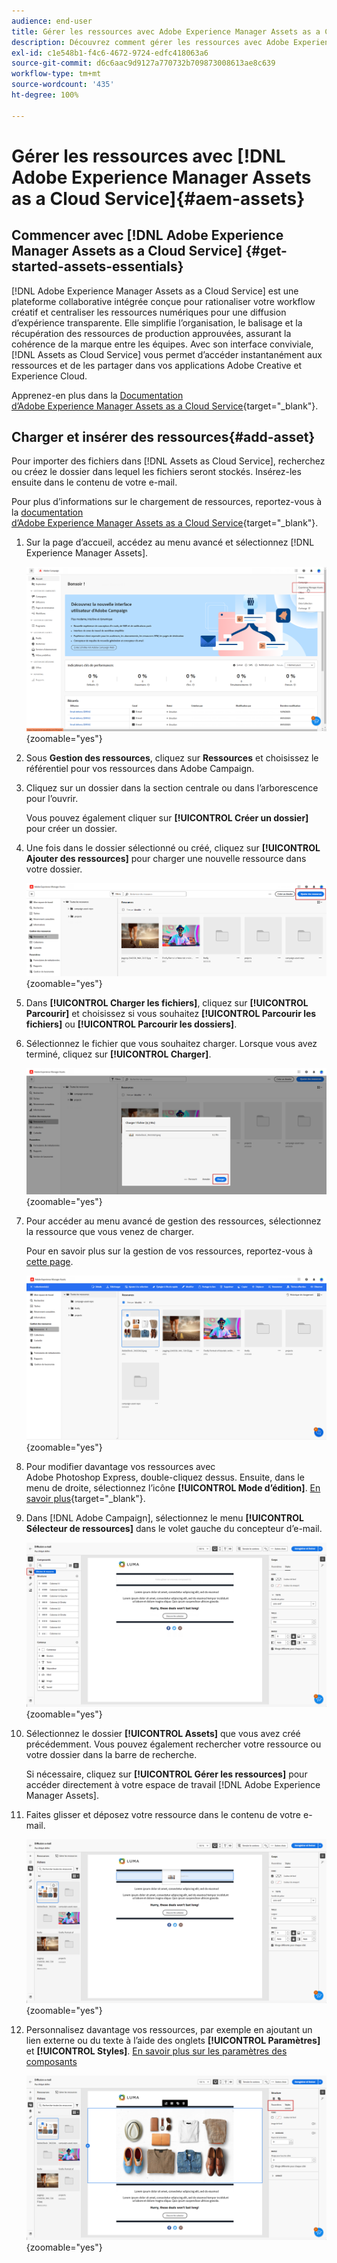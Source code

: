 ```yaml
---
audience: end-user
title: Gérer les ressources avec Adobe Experience Manager Assets as a Cloud Service
description: Découvrez comment gérer les ressources avec Adobe Experience Manager Assets as a Cloud Service.
exl-id: c1e548b1-f4c6-4672-9724-edfc418063a6
source-git-commit: d6c6aac9d9127a770732b709873008613ae8c639
workflow-type: tm+mt
source-wordcount: '435'
ht-degree: 100%

---
```


# Gérer les ressources avec [!DNL Adobe Experience Manager Assets as a Cloud Service]{#aem-assets}

## Commencer avec [!DNL Adobe Experience Manager Assets as a Cloud Service] {#get-started-assets-essentials}

[!DNL Adobe Experience Manager Assets as a Cloud Service] est une plateforme collaborative intégrée conçue pour rationaliser votre workflow créatif et centraliser les ressources numériques pour une diffusion d’expérience transparente. Elle simplifie l’organisation, le balisage et la récupération des ressources de production approuvées, assurant la cohérence de la marque entre les équipes. Avec son interface conviviale, [!DNL Assets as Cloud Service] vous permet d’accéder instantanément aux ressources et de les partager dans vos applications Adobe Creative et Experience Cloud.

Apprenez-en plus dans la [Documentation d’Adobe Experience Manager Assets as a Cloud Service](https://experienceleague.adobe.com/docs/experience-manager-cloud-service/content/assets/home.html?lang=fr){target="_blank"}.

## Charger et insérer des ressources{#add-asset}

Pour importer des fichiers dans [!DNL Assets as Cloud Service], recherchez ou créez le dossier dans lequel les fichiers seront stockés. Insérez-les ensuite dans le contenu de votre e-mail.

Pour plus d’informations sur le chargement de ressources, reportez-vous à la [documentation d’Adobe Experience Manager Assets as a Cloud Service](https://experienceleague.adobe.com/docs/experience-manager-cloud-service/content/assets/assets-view/add-delete-assets-view.html?lang=fr){target="_blank"}.

1. Sur la page d’accueil, accédez au menu avancé et sélectionnez [!DNL Experience Manager Assets].

   ![Copie d’écran affichant le menu avancé dans Adobe Experience Manager Assets](assets/assets_1.png){zoomable="yes"}

1. Sous **Gestion des ressources**, cliquez sur **Ressources** et choisissez le référentiel pour vos ressources dans Adobe Campaign.

1. Cliquez sur un dossier dans la section centrale ou dans l’arborescence pour l’ouvrir.

   Vous pouvez également cliquer sur **[!UICONTROL Créer un dossier]** pour créer un dossier.

1. Une fois dans le dossier sélectionné ou créé, cliquez sur **[!UICONTROL Ajouter des ressources]** pour charger une nouvelle ressource dans votre dossier.

   ![Copie d’écran affichant l’option Ajouter des ressources dans Adobe Experience Manager Assets](assets/assets_2.png){zoomable="yes"}

1. Dans **[!UICONTROL Charger les fichiers]**, cliquez sur **[!UICONTROL Parcourir]** et choisissez si vous souhaitez **[!UICONTROL Parcourir les fichiers]** ou **[!UICONTROL Parcourir les dossiers]**.

1. Sélectionnez le fichier que vous souhaitez charger. Lorsque vous avez terminé, cliquez sur **[!UICONTROL Charger]**.

   ![Copie d’écran montrant le processus de chargement de fichier dans Adobe Experience Manager Assets](assets/assets_3.png){zoomable="yes"}

1. Pour accéder au menu avancé de gestion des ressources, sélectionnez la ressource que vous venez de charger.

   Pour en savoir plus sur la gestion de vos ressources, reportez-vous à [cette page](https://experienceleague.adobe.com/docs/experience-manager-cloud-service/content/assets/assets-view/manage-organize-assets-view.html?lang=fr).

   ![Copie d’écran affichant le menu de gestion avancée des ressources dans Adobe Experience Manager Assets](assets/assets_4.png){zoomable="yes"}

1. Pour modifier davantage vos ressources avec Adobe Photoshop Express, double-cliquez dessus. Ensuite, dans le menu de droite, sélectionnez l’icône **[!UICONTROL Mode d’édition]**. [En savoir plus](https://experienceleague.adobe.com/docs/experience-manager-cloud-service/content/assets/assets-view/edit-images-assets-view.html?lang=fr#edit-using-express){target="_blank"}.

1. Dans [!DNL Adobe Campaign], sélectionnez le menu **[!UICONTROL Sélecteur de ressources]** dans le volet gauche du concepteur d’e-mail.

   ![Copie d’écran affichant le menu du sélecteur de ressources dans Adobe Campaign](assets/assets_6.png){zoomable="yes"}

1. Sélectionnez le dossier **[!UICONTROL Assets]** que vous avez créé précédemment. Vous pouvez également rechercher votre ressource ou votre dossier dans la barre de recherche.

   Si nécessaire, cliquez sur **[!UICONTROL Gérer les ressources]** pour accéder directement à votre espace de travail [!DNL Adobe Experience Manager Assets].

1. Faites glisser et déposez votre ressource dans le contenu de votre e-mail.

   ![Copie d’écran montrant la fonctionnalité de glisser-déposer des ressources dans Adobe Campaign](assets/assets_5.png){zoomable="yes"}

1. Personnalisez davantage vos ressources, par exemple en ajoutant un lien externe ou du texte à l’aide des onglets **[!UICONTROL Paramètres]** et **[!UICONTROL Styles]**. [En savoir plus sur les paramètres des composants](../email/content-components.md)

   ![Copie d’écran affichant les options de personnalisation des ressources dans Adobe Campaign](assets/assets_7.png){zoomable="yes"}